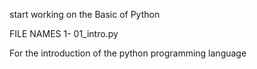 start working on the Basic of Python 

FILE NAMES
1- 01_intro.py

For the introduction of the python programming language 